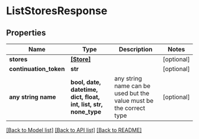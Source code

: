 # ListStoresResponse


## Properties
Name | Type | Description | Notes
------------ | ------------- | ------------- | -------------
**stores** | [**[Store]**](Store.md) |  | [optional] 
**continuation_token** | **str** |  | [optional] 
**any string name** | **bool, date, datetime, dict, float, int, list, str, none_type** | any string name can be used but the value must be the correct type | [optional]

[[Back to Model list]](../README.md#documentation-for-models) [[Back to API list]](../README.md#documentation-for-api-endpoints) [[Back to README]](../README.md)


